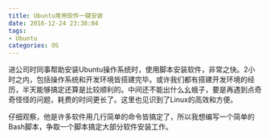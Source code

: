 ```yaml
---
title: Ubuntu常用软件一键安装
date: 2016-12-24 23:38:04
tags:
- Ubuntu
categories: OS
---
```


进公司时同事帮助安装Ubuntu操作系统时，使用脚本安装软件，非常之快。2小时之内，包括操作系统和开发环境皆搭建完毕。或许我们都有搭建开发环境的经历，半天能够搞定还算是比较顺利的。中间还不能出什么幺蛾子，要是再遇到点奇奇怪怪的问题，耗费的时间更长了。这里也见识到了Linux的高效和方便。

<!-- more -->

仔细观察，他是许多软件用几行简单的命令皆搞定了，所以我想编写一个简单的Bash脚本，争取一个脚本搞定大部分软件安装工作。
